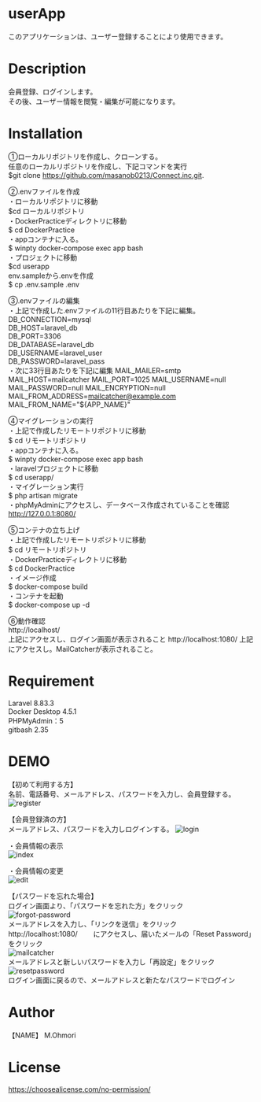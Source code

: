 # userApp
このアプリケーションは、ユーザー登録することにより使用できます。

# Description
会員登録、ログインします。  
その後、ユーザー情報を閲覧・編集が可能になります。

# Installation
①ローカルリポジトリを作成し、クローンする。  
任意のローカルリポジトリを作成し、下記コマンドを実行  
$git clone https://github.com/masanob0213/Connect.inc.git.

②.envファイルを作成  
・ローカルリポジトリに移動  
$cd ローカルリポジトリ  
・DockerPracticeディレクトリに移動  
$ cd DockerPractice  
・appコンテナに入る。  
$ winpty docker-compose exec app bash  
・プロジェクトに移動  
$cd userapp  
env.sampleから.envを作成  
$ cp .env.sample .env

③.envファイルの編集  
・上記で作成した.envファイルの11行目あたりを下記に編集。  
DB_CONNECTION=mysql  
DB_HOST=laravel_db  
DB_PORT=3306  
DB_DATABASE=laravel_db  
DB_USERNAME=laravel_user  
DB_PASSWORD=laravel_pass   
・次に33行目あたりを下記に編集
MAIL_MAILER=smtp
MAIL_HOST=mailcatcher
MAIL_PORT=1025
MAIL_USERNAME=null
MAIL_PASSWORD=null
MAIL_ENCRYPTION=null
MAIL_FROM_ADDRESS=mailcatcher@example.com
MAIL_FROM_NAME="${APP_NAME}"

④マイグレーションの実行  
・上記で作成したリモートリポジトリに移動  
$ cd リモートリポジトリ  
・appコンテナに入る。  
$ winpty docker-compose exec app bash  
・laravelプロジェクトに移動  
$ cd userapp/  
・マイグレーション実行  
$ php artisan migrate  
・phpMyAdminにアクセスし、データベース作成されていることを確認  
http://127.0.0.1:8080/

⑤コンテナの立ち上げ  
・上記で作成したリモートリポジトリに移動  
$ cd リモートリポジトリ  
・DockerPracticeディレクトリに移動  
$ cd DockerPractice  
・イメージ作成  
$ docker-compose build  
・コンテナを起動  
$ docker-compose up -d  

⑥動作確認  
http://localhost/  
上記にアクセスし、ログイン画面が表示されること
http://localhost:1080/
上記にアクセスし。MailCatcherが表示されること。

# Requirement
Laravel 8.83.3  
Docker Desktop 4.5.1  
PHPMyAdmin：5  
gitbash 2.35

# DEMO
【初めて利用する方】  
名前、電話番号、メールアドレス、パスワードを入力し、会員登録する。  
![register](https://user-images.githubusercontent.com/90172942/156915134-343e86ed-4914-4ab3-ac7e-067f1f20af70.png)

【会員登録済の方】  
メールアドレス、パスワードを入力しログインする。
![login](https://user-images.githubusercontent.com/90172942/156915193-db78d1f0-5bc5-44db-8681-49e8ee7c96e3.png)

・会員情報の表示  
![index](https://user-images.githubusercontent.com/90172942/156907822-ed002b9f-a9df-4bb4-9a8a-de609e1afb5a.png)

・会員情報の変更  
![edit](https://user-images.githubusercontent.com/90172942/156907796-3b8f89d9-9699-4dbc-863e-54fc47ae45a5.png)

【パスワードを忘れた場合】  
ログイン画面より、「パスワードを忘れた方」をクリック  
![forgot-password](https://user-images.githubusercontent.com/90172942/156916081-8dea8c10-ca7f-4e62-800f-9ff9320433b7.png)  
メールアドレスを入力し、「リンクを送信」をクリック  
http://localhost:1080/　　
にアクセスし、届いたメールの「Reset Password」をクリック  
![mailcatcher](https://user-images.githubusercontent.com/90172942/156916212-5da9d6e4-0b36-4241-a47f-523b2e809e71.png)  
メールアドレスと新しいパスワードを入力し「再設定」をクリック  
![resetpassword](https://user-images.githubusercontent.com/90172942/156916247-1b4296b0-7626-4d50-b727-684ceb770d08.png)  
ログイン画面に戻るので、メールアドレスと新たなパスワードでログイン
# Author

【NAME】 M.Ohmori  

# License  
https://choosealicense.com/no-permission/

